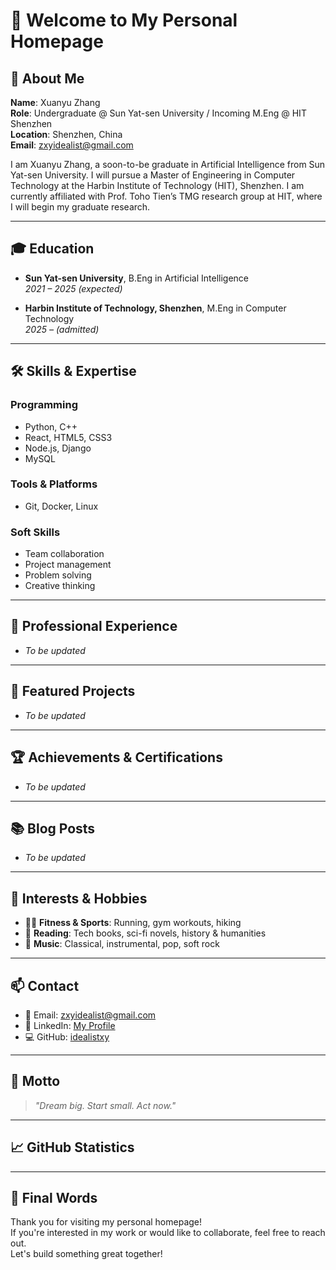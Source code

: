 # 🌟 Welcome to My Personal Homepage

## 👋 About Me

**Name**: Xuanyu Zhang  
**Role**: Undergraduate @ Sun Yat-sen University / Incoming M.Eng @ HIT Shenzhen  
**Location**: Shenzhen, China  
**Email**: [zxyidealist@gmail.com](mailto:zxyidealist@gmail.com)  

I am Xuanyu Zhang, a soon-to-be graduate in Artificial Intelligence from Sun Yat-sen University. I will pursue a Master of Engineering in Computer Technology at the Harbin Institute of Technology (HIT), Shenzhen. I am currently affiliated with Prof. Toho Tien’s TMG research group at HIT, where I will begin my graduate research.

---

## 🎓 Education

- **Sun Yat-sen University**, B.Eng in Artificial Intelligence  
  *2021 – 2025 (expected)*

- **Harbin Institute of Technology, Shenzhen**, M.Eng in Computer Technology  
  *2025 – (admitted)*

---

## 🛠️ Skills & Expertise

### Programming
- Python, C++
- React, HTML5, CSS3
- Node.js, Django
- MySQL

### Tools & Platforms
- Git, Docker, Linux

### Soft Skills
- Team collaboration
- Project management
- Problem solving
- Creative thinking

---

## 💼 Professional Experience

- *To be updated*

---

## 🚀 Featured Projects

- *To be updated*

---

## 🏆 Achievements & Certifications

- *To be updated*

---

## 📚 Blog Posts

- *To be updated*

---

## 🎨 Interests & Hobbies

- 🏃‍♂️ **Fitness & Sports**: Running, gym workouts, hiking  
- 📖 **Reading**: Tech books, sci-fi novels, history & humanities  
- 🎵 **Music**: Classical, instrumental, pop, soft rock

---

## 📫 Contact

- 📧 Email: [zxyidealist@gmail.com](mailto:zxyidealist@gmail.com)  
- 🔗 LinkedIn: [My Profile](https://www.linkedin.com/in/%E8%BD%A9%E8%AA%89-%E5%BC%A0-1b692a365/)  
- 💻 GitHub: [idealistxy](https://github.com/idealistxy/)

---

## 💭 Motto

> *"Dream big. Start small. Act now."*

---

## 📈 GitHub Statistics

<!-- 可以在 GitHub Pages 启用这一部分 -->
<!-- 使用 GitHub Readme Stats 插件： https://github.com/anuraghazra/github-readme-stats -->

<!-- 示例 -->
<!--
![Your GitHub stats](https://github-readme-stats.vercel.app/api?username=idealistxy&show_icons=true&theme=default)
-->

---

## 🌈 Final Words

Thank you for visiting my personal homepage!  
If you're interested in my work or would like to collaborate, feel free to reach out.  
Let's build something great together!
